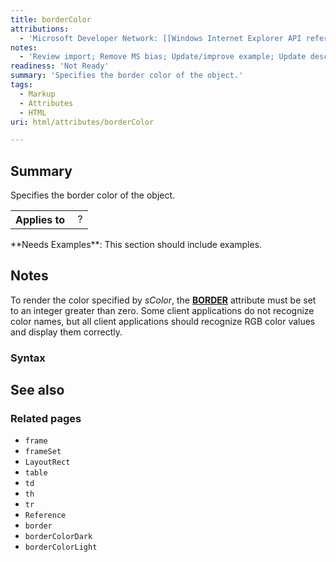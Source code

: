 ```yaml
---
title: borderColor
attributions:
  - 'Microsoft Developer Network: [[Windows Internet Explorer API reference](http://msdn.microsoft.com/en-us/library/ie/hh828809%28v=vs.85%29.aspx) Article]'
notes:
  - 'Review import; Remove MS bias; Update/improve example; Update descriptions; Fix lists & compatibility info'
readiness: 'Not Ready'
summary: 'Specifies the border color of the object.'
tags:
  - Markup
  - Attributes
  - HTML
uri: html/attributes/borderColor

---
```

## Summary

Specifies the border color of the object.

<table class="wikitable">
<tr>
<th>
Applies to

</th>
<td>
 ?

</td>
</tr>
</table>
**Needs Examples**: This section should include examples.

## Notes

To render the color specified by *sColor*, the [**BORDER**](/html/attributes/border) attribute must be set to an integer greater than zero. Some client applications do not recognize color names, but all client applications should recognize RGB color values and display them correctly.

### Syntax

## See also

### Related pages

-   `frame`
-   `frameSet`
-   `LayoutRect`
-   `table`
-   `td`
-   `th`
-   `tr`
-   `Reference`
-   `border`
-   `borderColorDark`
-   `borderColorLight`
